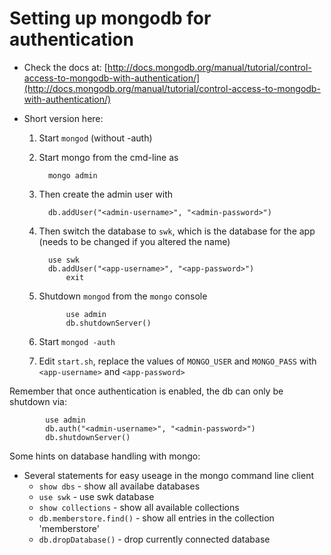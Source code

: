 # Setting up mongodb for authentication

- Check the docs at: [http://docs.mongodb.org/manual/tutorial/control-access-to-mongodb-with-authentication/](http://docs.mongodb.org/manual/tutorial/control-access-to-mongodb-with-authentication/)
- Short version here:

  1.  Start `mongod` (without -auth)
  1.  Start mongo from the cmd-line as

            mongo admin

  1.  Then create the admin user with

            db.addUser("<admin-username>", "<admin-password>")

  1.  Then switch the database to `swk`, which is the database for the app (needs to be changed if you altered the name)

            use swk
            db.addUser("<app-username>", "<app-password>")
          		exit

  1.  Shutdown `mongod` from the `mongo` console

          		use admin
          		db.shutdownServer()

  1.  Start `mongod -auth`
  1.  Edit `start.sh`, replace the values of `MONGO_USER` and `MONGO_PASS` with `<app-username>` and `<app-password>`

Remember that once authentication is enabled, the db can only be shutdown via:

    		use admin
    		db.auth("<admin-username>", "<admin-password>")
    		db.shutdownServer()

Some hints on database handling with mongo:

- Several statements for easy useage in the mongo command line client
  - `show dbs` - show all availabe databases
  - `use swk` - use swk database
  - `show collections` - show all available collections
  - `db.memberstore.find()` - show all entries in the collection 'memberstore'
  - `db.dropDatabase()` - drop currently connected database
